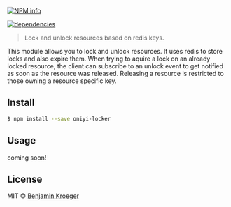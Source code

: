 [![NPM info](https://nodei.co/npm/oniyi-locker.png?downloads=true)](https://nodei.co/npm/oniyi-locker.png?downloads=true)

[![dependencies](https://david-dm.org/benkroeger/oniyi-locker.png)](https://david-dm.org/benkroeger/oniyi-locker.png)

> Lock and unlock resources based on redis keys.

This module allows you to lock and unlock resources. It uses redis to store locks and also expire them.
When trying to aquire a lock on an already locked resource, the client can subscribe to an unlock event to get notified as soon as the resource was released.
Releasing a resource is restricted to those owning a resource specific key.

## Install

```sh
$ npm install --save oniyi-locker
```

## Usage
coming soon!

## License

MIT © [Benjamin Kroeger]()


[npm-image]: https://badge.fury.io/js/oniyi-locker.svg
[npm-url]: https://npmjs.org/package/oniyi-locker
